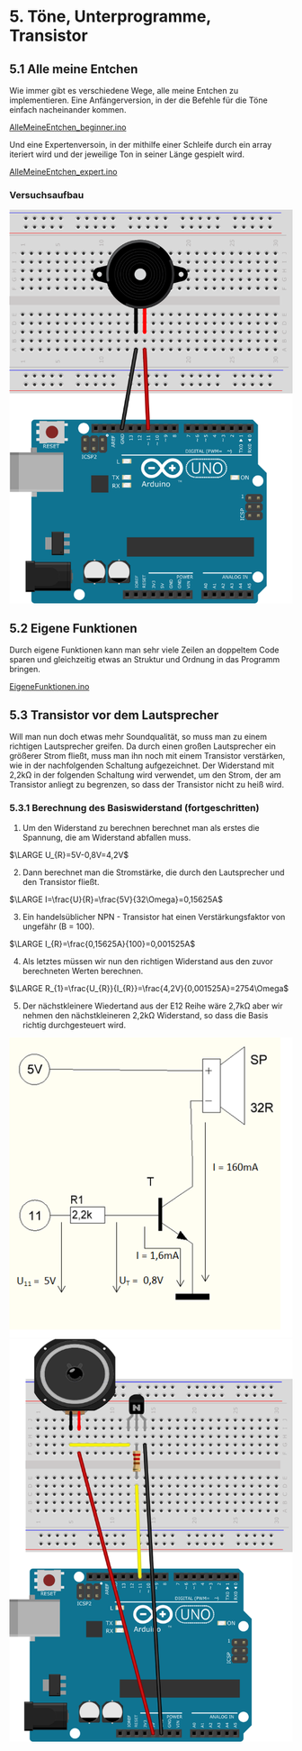 # 5. Töne, Unterprogramme, Transistor

## 5.1 Alle meine Entchen

Wie immer gibt es verschiedene Wege, alle meine Entchen zu implementieren. Eine Anfängerversion, in der die Befehle für
die Töne einfach nacheinander kommen.

[AlleMeineEntchen_beginner.ino]({GITHUB}/programme/ArduinoEinfuehrung/5.1_AlleMeineEntchen/AlleMeineEndchen_beginner/AlleMeineEntchen_beginner.ino ':include :type=code arduino :link :wrap :open')

Und eine Expertenversoin, in der mithilfe einer Schleife durch ein array iteriert wird und der jeweilige Ton in seiner
Länge gespielt wird.

[AlleMeineEntchen_expert.ino]({GITHUB}/programme/ArduinoEinfuehrung/5.1_AlleMeineEntchen/AlleMeineEndchen_expert/AlleMeineEntchen_expert.ino ':include :type=code arduino :link :wrap :open')

### Versuchsaufbau

![Buzzer Schaltung](../_media/arduino-einfuehrung/schaltungen/arduinoBuzzer.png)

## 5.2 Eigene Funktionen

Durch eigene Funktionen kann man sehr viele Zeilen an doppeltem Code sparen und gleichzeitig etwas an Struktur und
Ordnung in das Programm bringen.

[EigeneFunktionen.ino]({GITHUB}/programme/ArduinoEinfuehrung/5.2_EigeneFunktionen/EigeneFunktionen.ino ':include :type=code arduino :link :wrap')

## 5.3 Transistor vor dem Lautsprecher

Will man nun doch etwas mehr Soundqualität, so muss man zu einem richtigen Lautsprecher greifen. Da durch einen großen
Lautsprecher ein größerer Strom fließt, muss man ihn noch mit einem Transistor verstärken, wie in der nachfolgenden
Schaltung aufgezeichnet. Der Widerstand mit 2,2kΩ in der folgenden Schaltung wird verwendet, um den Strom, der am
Transistor anliegt zu begrenzen, so dass der Transistor nicht zu heiß wird.

### 5.3.1 Berechnung des Basiswiderstand (fortgeschritten)

1. Um den Widerstand zu berechnen berechnet man als erstes die Spannung, die am Widerstand abfallen muss.

$\LARGE U_{R}=5V-0,8V=4,2V$

2. Dann berechnet man die Stromstärke, die durch den Lautsprecher und den Transistor fließt.

$\LARGE I=\frac{U}{R}=\frac{5V}{32\Omega}=0,15625A$

3. Ein handelsüblicher NPN - Transistor hat einen Verstärkungsfaktor von ungefähr (B = 100).

$\LARGE I_{R}=\frac{0,15625A}{100}=0,001525A$

4. Als letztes müssen wir nun den richtigen Widerstand aus den zuvor berechneten Werten berechnen.

$\LARGE R_{1}=\frac{U_{R}}{I_{R}}=\frac{4,2V}{0,001525A}=2754\Omega$

5. Der nächstkleinere Wiedertand aus der E12 Reihe wäre 2,7kΩ aber wir nehmen den nächstkleineren 2,2kΩ Widerstand, so
   dass die Basis richtig durchgesteuert wird.

![Schaltplan](../_media/arduino-einfuehrung/schaltplaene/TransistorSchalter.png)
![Lautsprecher Schaltung](../_media/arduino-einfuehrung/schaltungen/arduinoLautsprecher.png)
